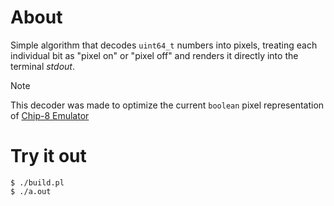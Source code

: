# About
Simple algorithm that decodes `uint64_t` numbers into pixels, treating each individual bit as "pixel on" or "pixel off" and renders it directly into the terminal *stdout*.
> [!NOTE]
> This decoder was made to optimize the current `boolean` pixel representation of [Chip-8 Emulator](https://github.com/sircaffe/chip8emu)
# Try it out
```shell
$ ./build.pl
$ ./a.out
```
